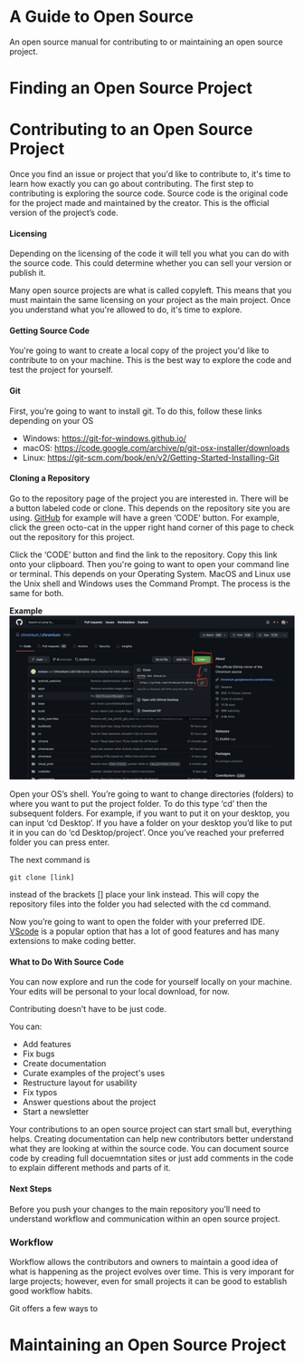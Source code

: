 # A Guide to Open Source

An open source manual for contributing to or maintaining an open source project.

# Finding an Open Source Project

# Contributing to an Open Source Project

Once you find an issue or project that you'd like to contribute to, it's time to learn how exactly you can go about contributing. The first step to contributing is exploring the source code. Source code is the original code for the project made and maintained by the creator. This is the official version of the project’s code.
#### Licensing
Depending on the licensing of the code it will tell you what you can do with the source code. This could determine whether you can sell your version or publish it. 

Many open source projects are what is called copyleft. This means that you must maintain the same licensing on your project as the main project. Once you understand what you're allowed to do, it's time to explore.

#### Getting Source Code
You're going to want to create a local copy of the project you'd like to contribute to on your machine. This is the best way to explore the code and test the project for yourself. 

#### Git
First, you’re going to want to install git. To do this, follow these links depending on your OS

- Windows: https://git-for-windows.github.io/
- macOS: https://code.google.com/archive/p/git-osx-installer/downloads
- Linux: https://git-scm.com/book/en/v2/Getting-Started-Installing-Git

#### Cloning a Repository
Go to the repository page of the project you are interested in. There will be a button labeled code or clone. This depends on the repository site you are using. [GitHub](https://github.com) for example will have a green ‘CODE’ button. For example, click the green octo-cat in the upper right hand corner of this page to check out the repository for this project. 

Click the ‘CODE’ button and find the link to the repository. Copy this link onto your clipboard. Then you're going to want to open your command line or terminal. This depends on your Operating System. MacOS and Linux use the Unix shell and Windows uses the Command Prompt. The process is the same for both. 

__Example__
![Example of code button on Github](/images/github-example.png "Example on Github")

Open your OS’s shell. You’re going to want to change directories (folders) to where you want to put the project folder. To do this type ‘cd’ then the subsequent folders. For example, if you want to put it on your desktop, you can input ‘cd Desktop’. If you have a folder on your desktop you’d like to put it in you can do ‘cd Desktop/project’. Once you’ve reached your preferred folder you can press enter. 

The next command is 
```shell
git clone [link] 
``` 
instead of the brackets [] place your link instead. This will copy the repository files into the folder you had selected with the cd command. 

Now you’re going to want to open the folder with your preferred IDE. [VScode](https://code.visualstudio.com) is a popular option that has a lot of good features and has many extensions to make coding better. 
#### What to Do With Source Code
You can now explore and run the code for yourself locally on your machine. Your edits will be personal to your local download, for now. 

Contributing doesn't have to be just code. 

You can:
- Add features
- Fix bugs
- Create documentation
- Curate examples of the project's uses
- Restructure layout for usability
- Fix typos
- Answer questions about the project
- Start a newsletter

Your contributions to an open source project can start small  but, everything helps. Creating documentation can help new contributors better understand what they are looking at within the source code. You can document source code by creading full docuemntation sites or just add comments in the code to explain different methods and parts of it.

#### Next Steps
Before you push your changes to the main repository you’ll need to understand workflow and communication within an open source project.
 
### Workflow

Workflow allows the contributors and owners to maintain a good idea of what is happening as the project evolves over time. This is very imporant for large projects; however, even for small projects it can be good to establish good workflow habits. 

Git offers a few ways to 



# Maintaining an Open Source Project